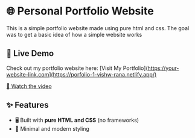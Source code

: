 # 🌐 Personal Portfolio Website
This is a simple portfolio website made using pure html and css. The goal was to get a basic idea of how a simple website works

## 🔗 Live Demo
Check out my portfolio website here: [Visit My Portfolio](https://your-website-link.com](https://porfolio-1-vishw-rana.netlify.app/)

[🎥 Watch the video](https://github.com/user-attachments/assets/d3cdfad8-091a-4f52-a929-a1dff7d488a6)

## ✨ Features
- 🖥️ Built with **pure HTML and CSS** (no frameworks)
- 🎨 Minimal and modern styling


